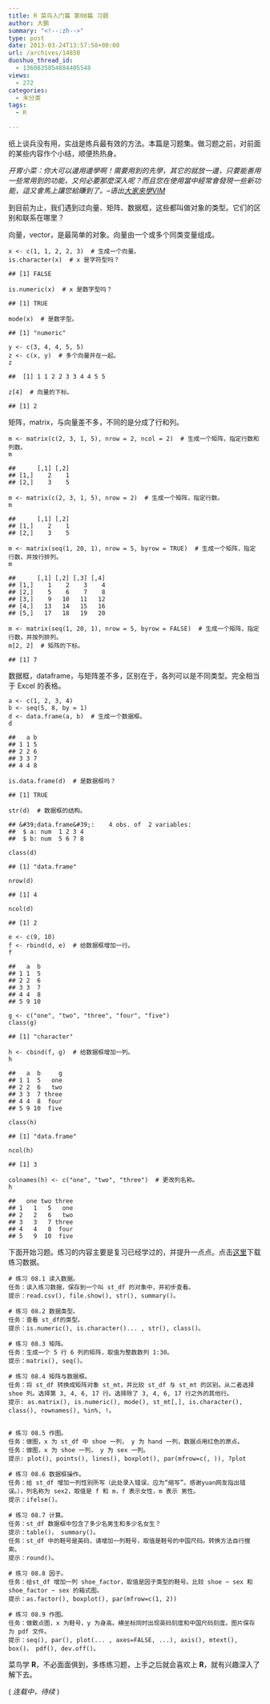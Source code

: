 ```yaml
---
title: R 菜鸟入门篇 第08篇 习题
author: 大鹏
summary: "<!--:zh-->"
type: post
date: 2013-03-24T13:57:58+00:00
url: /archives/14850
duoshuo_thread_id:
  - 1360835854884405548
views:
  - 272
categories:
  - 未分类
tags:
  - R

---
```

<!--:zh-->

纸上谈兵没有用，实战是练兵最有效的方法。本篇是习题集。做习题之前，对前面的某些内容作个小结，顺便热热身。

_开胃小菜：你大可以邊用邊學啊！需要用到的先學，其它的就放一邊，只要能善用一些常用到的功能，又何必要那麼深入呢？而且您在使用當中經常會發現一些新功能，這又會馬上讓您給賺到了。&#8211;语出[大家來學VIM][1]_

到目前为止，我们遇到过向量、矩阵、数据框，这些都叫做对象的类型。它们的区别和联系在哪里？

向量，vector，是最简单的对象。向量由一个或多个同类变量组成。

<pre><code class="r">x &lt;- c(1, 1, 2, 2, 3)  # 生成一个向量。
is.character(x)  # x 是字符型吗？
</code></pre>

    ## [1] FALSE
    

<pre><code class="r">is.numeric(x)  # x 是数字型吗？
</code></pre>

    ## [1] TRUE
    

<pre><code class="r">mode(x)  # 是数字型。
</code></pre>

    ## [1] "numeric"
    

<pre><code class="r">y &lt;- c(3, 4, 4, 5, 5)
z &lt;- c(x, y)  # 多个向量并在一起。
z
</code></pre>

    ##  [1] 1 1 2 2 3 3 4 4 5 5
    

<pre><code class="r">z[4]  # 向量的下标。
</code></pre>

    ## [1] 2
    

矩阵，matrix，与向量差不多，不同的是分成了行和列。

<pre><code class="r">m &lt;- matrix(c(2, 3, 1, 5), nrow = 2, ncol = 2)  # 生成一个矩阵，指定行数和列数。
m
</code></pre>

    ##      [,1] [,2]
    ## [1,]    2    1
    ## [2,]    3    5
    

<pre><code class="r">m &lt;- matrix(c(2, 3, 1, 5), nrow = 2)  # 生成一个矩阵，指定行数。
m
</code></pre>

    ##      [,1] [,2]
    ## [1,]    2    1
    ## [2,]    3    5
    

<pre><code class="r">m &lt;- matrix(seq(1, 20, 1), nrow = 5, byrow = TRUE)  # 生成一个矩阵，指定行数，并按行排列。
m
</code></pre>

    ##      [,1] [,2] [,3] [,4]
    ## [1,]    1    2    3    4
    ## [2,]    5    6    7    8
    ## [3,]    9   10   11   12
    ## [4,]   13   14   15   16
    ## [5,]   17   18   19   20
    

<pre><code class="r">m &lt;- matrix(seq(1, 20, 1), nrow = 5, byrow = FALSE)  # 生成一个矩阵，指定行数，并按列排列。
m[2, 2]  # 矩阵的下标。
</code></pre>

    ## [1] 7
    

数据框，dataframe，与矩阵差不多，区别在于，各列可以是不同类型。完全相当于 Excel 的表格。

<pre><code class="r">a &lt;- c(1, 2, 3, 4)
b &lt;- seq(5, 8, by = 1)
d &lt;- data.frame(a, b)  # 生成一个数据框。
d
</code></pre>

    ##   a b
    ## 1 1 5
    ## 2 2 6
    ## 3 3 7
    ## 4 4 8
    

<pre><code class="r">is.data.frame(d)  # 是数据框吗？
</code></pre>

    ## [1] TRUE
    

<pre><code class="r">str(d)  # 数据框的结构。
</code></pre>

    ## &#39;data.frame&#39;:    4 obs. of  2 variables:
    ##  $ a: num  1 2 3 4
    ##  $ b: num  5 6 7 8
    

<pre><code class="r">class(d)
</code></pre>

    ## [1] "data.frame"
    

<pre><code class="r">nrow(d)
</code></pre>

    ## [1] 4
    

<pre><code class="r">ncol(d)
</code></pre>

    ## [1] 2
    

<pre><code class="r">e &lt;- c(9, 10)
f &lt;- rbind(d, e)  # 给数据框增加一行。
f
</code></pre>

    ##   a  b
    ## 1 1  5
    ## 2 2  6
    ## 3 3  7
    ## 4 4  8
    ## 5 9 10
    

<pre><code class="r">g &lt;- c("one", "two", "three", "four", "five")
class(g)
</code></pre>

    ## [1] "character"
    

<pre><code class="r">h &lt;- cbind(f, g)  # 给数据框增加一列。
h
</code></pre>

    ##   a  b     g
    ## 1 1  5   one
    ## 2 2  6   two
    ## 3 3  7 three
    ## 4 4  8  four
    ## 5 9 10  five
    

<pre><code class="r">class(h)
</code></pre>

    ## [1] "data.frame"
    

<pre><code class="r">ncol(h)
</code></pre>

    ## [1] 3
    

<pre><code class="r">colnames(h) &lt;- c("one", "two", "three")  # 更改列名称。
h
</code></pre>

    ##   one two three
    ## 1   1   5   one
    ## 2   2   6   two
    ## 3   3   7 three
    ## 4   4   8  four
    ## 5   9  10  five
    

下面开始习题。练习的内容主要是复习已经学过的，并提升一点点。点击[这里][2]下载练习数据。

    # 练习 08.1 读入数据。
    任务：读入练习数据，保存到一个叫 st_df 的对象中，并初步查看。
    提示：read.csv(), file.show(), str(), summary()。
    
    # 练习 08.2 数据类型。
    任务：查看 st_df的类型。
    提示：is.numeric(), is.character()... , str(), class()。
    
    # 练习 08.3 矩阵。
    任务：生成一个 5 行 6 列的矩阵，取值为整数数列 1:30。
    提示：matrix(), seq()。
    
    # 练习 08.4 矩阵与数据框。
    任务：将 st_df 转换成矩阵对象 st_mt，并比较 st_df 与 st_mt 的区别。从二者选择 shoe 列。选择第 3, 4, 6, 17 行。选择除了 3, 4, 6, 17 行之外的其他行。
    提示: as.matrix(), is.numeric(), mode(), st_mt[,], is.character(), class(), rownames(), %in%, !。
    
    
    # 练习 08.5 作图。
    任务：做图，x 为 st_df 中 shoe 一列， y 为 hand 一列，数据点用红色的原点。
    任务：做图，x 为 shoe 一列， y 为 sex 一列。
    提示: plot(), points(), lines(), boxplot(), par(mfrow=c(, )), ?plot
    
    # 练习 08.6 数据框操作。
    任务：给 st_df 增加一列性别所写（此处录入错误，应为“缩写”。感谢yuan网友指出错误。），列名称为 sex2，取值是 f 和 m，f 表示女性，m 表示 男性。
    提示：ifelse()。
    
    # 练习 08.7 计算。
    任务：st_df 数据框中包含了多少名男生和多少名女生？
    提示：table()， summary()。
    任务：st_df 中的鞋号是英码，请增加一列鞋号，取值是鞋号的中国尺码。转换方法自行搜索。
    提示：round()。
    
    # 练习 08.8 因子。
    任务：给st_df 增加一列 shoe_factor，取值是因子类型的鞋号。比较 shoe ~ sex 和 shoe_factor ~ sex 的箱式图。
    提示：as.factor(), boxplot(), par(mfrow=c(1, 2))
    
    # 练习 08.9 作图。
    任务：做散点图，x 为鞋号，y 为身高。横坐标同时出现英码刻度和中国尺码刻度。图片保存为 pdf 文件。
    提示：seq(), par(), plot(... , axes=FALSE, ...), axis(), mtext(), box()， pdf(), dev.off()。
    

菜鸟学 **R**，不必面面俱到，多练练习题，上手之后就会喜欢上 **R**，就有兴趣深入了解下去。

( _连载中，待续_ )

<!--:-->

 [1]: http://www.study-area.org/tips/vim/index.html
 [2]: http://pzhao.org/wp-content/uploads/2013/03/dapengde_DummyR_students.csv
